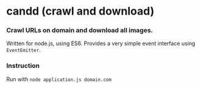 # candd (crawl and download) 

### Crawl URLs on domain and download all images.

Written for node.js, using ES6.
Provides a very simple event interface using `EventEmitter`.


### Instruction
Run with `node application.js domain.com` 

